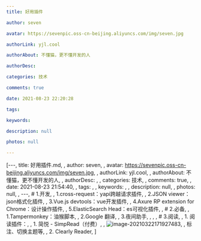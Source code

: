 ```yaml
---
title: 好用插件

author: seven

avatar: https://sevenpic.oss-cn-beijing.aliyuncs.com/img/seven.jpg

authorLink: yjl.cool

authorAbout: 不懂猫，更不懂开发的人

authorDesc: 

categories: 技术

comments: true

date: 2021-08-23 22:20:28

tags: 

keywords: 

description: null

photos: null

---
```

[---, title: 好用插件.md, , author: seven, , avatar: https://sevenpic.oss-cn-beijing.aliyuncs.com/img/seven.jpg, , authorLink: yjl.cool, , authorAbout: 不懂猫，更不懂开发的人, , authorDesc: , , categories: 技术, , comments: true, , date: 2021-08-23 21:54:40, , tags: , , keywords: , , description: null, , photos: null, , ---, # 1.开发, , 1.cross-request：yapi跨越请求插件, , 2.JSON viewer：json格式化插件, , 3.Vue.js devtools：vue开发插件, , 4.Axure RP extension for Chrome：设计操作插件, , 5.ElasticSearch Head：es可视化插件, , # 2.必备, , 1.Tampermonkey：油猴脚本, , 2.Google 翻译, , 3.夜间助手, , , , # 3.阅读, , 1. 阅读插件：, ,    1. 简悦 - SimpRead（付费）, ,       ![image-20210322171927483](https://sevenpic.oss-cn-beijing.aliyuncs.com/img/image-20210322171927483.png), ,       标注、切换主题等, ,    2. Clearly Reader, ]
